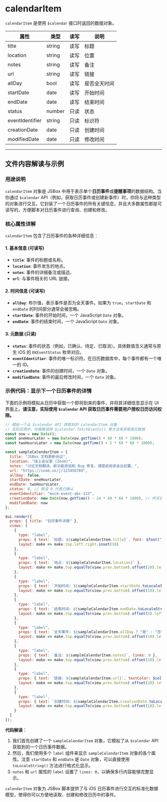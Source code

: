 # calendarItem

`calendarItem` 是使用 `$calendar` 接口时返回的数据对象。

属性 | 类型 | 读写 | 说明
---|---|---|---
title | string | 读写 | 标题
location | string | 读写 | 位置
notes | string | 读写 | 备注
url | string | 读写 | 链接
allDay | bool | 读写 | 是否全天时间
startDate | date | 读写 | 开始时间
endDate | date | 读写 | 结束时间
status | number | 只读 | 状态
eventIdentifier | string | 只读 | 标识符
creationDate | date | 只读 | 创建时间
modifiedDate | date | 只读 | 修改时间

---

## 文件内容解读与示例

### 用途说明

`calendarItem` 对象是 JSBox 中用于表示单个**日历事件**或**提醒事项**的数据结构。当你通过 `$calendar` API（例如，获取日历事件或创建新事件）时，你将与这种类型的对象进行交互。它封装了一个日历事件的所有关键信息，并且大多数属性都是可读写的，方便脚本对日历事件进行查询、创建和修改。

### 核心属性详解

`calendarItem` 包含了日历事件的各种详细信息：

#### 1. 基本信息 (可读写)

-   **`title`**: 事件的标题或名称。
-   **`location`**: 事件发生的地点。
-   **`notes`**: 事件的详细备注或描述。
-   **`url`**: 与事件相关的 URL 链接。

#### 2. 时间信息 (可读写)

-   **`allDay`**: 布尔值，表示事件是否为全天事件。如果为 `true`，`startDate` 和 `endDate` 的时间部分通常会被忽略。
-   **`startDate`**: 事件的开始时间，一个 JavaScript `Date` 对象。
-   **`endDate`**: 事件的结束时间，一个 JavaScript `Date` 对象。

#### 3. 元数据 (只读)

-   **`status`**: 事件的状态（例如，已确认、待定、已取消）。具体数值含义通常与原生 iOS 的 `EKEventStatus` 枚举对应。
-   **`eventIdentifier`**: 事件的唯一标识符。在日历数据库中，每个事件都有一个唯一的 ID。
-   **`creationDate`**: 事件的创建时间，一个 `Date` 对象。
-   **`modifiedDate`**: 事件的最后修改时间，一个 `Date` 对象。

### 示例代码：显示下一个日历事件的详情

下面的示例将模拟从日历中获取一个即将到来的事件，并将其详细信息显示在 UI 界面上。**请注意，实际使用 `$calendar` API 获取日历事件需要用户授权日历访问权限。**

```javascript
// 模拟一个从 $calendar API 获取到的 calendarItem 对象
// 实际应用中，你需要调用 $calendar.fetchEvents() 等方法来获取真实数据
const now = new Date();
const oneHourLater = new Date(now.getTime() + 60 * 60 * 1000);
const twoHoursLater = new Date(now.getTime() + 2 * 60 * 60 * 1000);

const sampleCalendarItem = {
  title: "JSBox 文档更新会议",
  location: "线上会议室 (Zoom)",
  notes: "讨论文档翻译、新功能添加和 Bug 修复。请提前阅读会议纪要。",
  url: "https://zoom.us/j/123456789",
  allDay: false,
  startDate: oneHourLater,
  endDate: twoHoursLater,
  status: 0, // 假设 0 代表已确认
  eventIdentifier: "mock-event-abc-123",
  creationDate: new Date(now.getTime() - 24 * 60 * 60 * 1000), // 昨天创建
  modifiedDate: now
};

$ui.render({
  props: { title: "日历事件详情" },
  views: [
    {
      type: "label",
      props: { text: `标题: ${sampleCalendarItem.title}`, font: $font("bold", 20) },
      layout: make => make.top.left.right.inset(10)
    },
    {
      type: "label",
      props: { text: `地点: ${sampleCalendarItem.location}` },
      layout: make => make.top.equalTo(view.prev.bottom).offset(10).left.right.inset(10)
    },
    {
      type: "label",
      props: { text: `开始时间: ${sampleCalendarItem.startDate.toLocaleString()}` },
      layout: make => make.top.equalTo(view.prev.bottom).offset(10).left.right.inset(10)
    },
    {
      type: "label",
      props: { text: `结束时间: ${sampleCalendarItem.endDate.toLocaleString()}` },
      layout: make => make.top.equalTo(view.prev.bottom).offset(5).left.right.inset(10)
    },
    {
      type: "label",
      props: { text: `全天事件: ${sampleCalendarItem.allDay ? "是" : "否"}` },
      layout: make => make.top.equalTo(view.prev.bottom).offset(10).left.right.inset(10)
    },
    {
      type: "label",
      props: { text: `备注: ${sampleCalendarItem.notes}`, lines: 0 },
      layout: make => make.top.equalTo(view.prev.bottom).offset(10).left.right.inset(10)
    },
    {
      type: "label",
      props: { text: `链接: ${sampleCalendarItem.url}`, textColor: $color("blue"), lines: 0 },
      layout: make => make.top.equalTo(view.prev.bottom).offset(10).left.right.inset(10)
    },
    {
      type: "label",
      props: { text: `创建时间: ${sampleCalendarItem.creationDate.toLocaleString()}` },
      layout: make => make.top.equalTo(view.prev.bottom).offset(10).left.right.inset(10)
    }
  ]
});
```

**代码解读**：

1.  我们首先创建了一个 `sampleCalendarItem` 对象，它模拟了从 `$calendar` API 获取到的一个日历事件数据。
2.  然后，我们使用多个 `label` 组件来显示 `sampleCalendarItem` 对象的各个属性。注意 `startDate` 和 `endDate` 是 `Date` 对象，可以直接使用 `toLocaleString()` 方法进行格式化显示。
3.  `notes` 和 `url` 属性的 `label` 设置了 `lines: 0`，以确保多行内容能够完整显示。

`calendarItem` 对象为 JSBox 脚本提供了与 iOS 日历事件进行交互的标准化数据模型，使得你可以方便地读取、创建和修改日历中的事件。 
